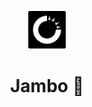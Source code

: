 <div align = "center"> 

<p align="center"><img width=12% src="/images/logo.png"></p>

# Jambo :wave:

</div>